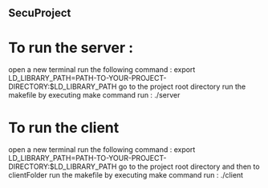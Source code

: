 ## SecuProject
# To run the server :
open a new terminal
run the following command : export LD_LIBRARY_PATH=PATH-TO-YOUR-PROJECT-DIRECTORY:$LD_LIBRARY_PATH
go to the project root directory 
run the makefile by executing make command
run : ./server

 #  To run the client 
open a new terminal
run the following command : export LD_LIBRARY_PATH=PATH-TO-YOUR-PROJECT-DIRECTORY:$LD_LIBRARY_PATH
go to the project root directory and then to clientFolder
run the makefile by executing make command
run : ./client
